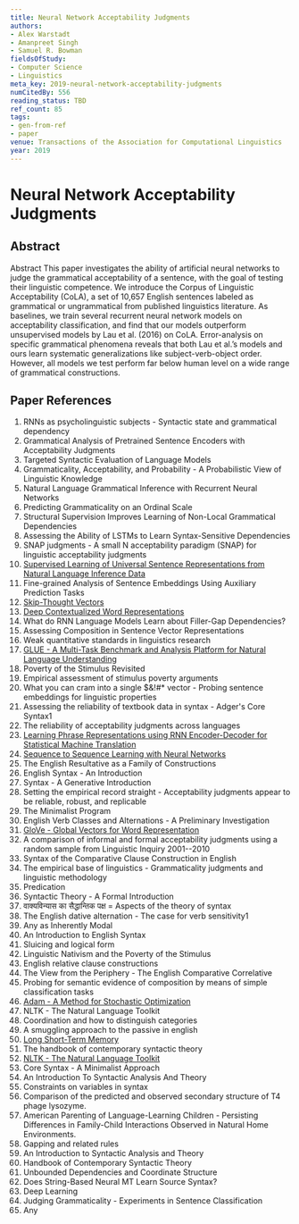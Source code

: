 ```yaml
---
title: Neural Network Acceptability Judgments
authors:
- Alex Warstadt
- Amanpreet Singh
- Samuel R. Bowman
fieldsOfStudy:
- Computer Science
- Linguistics
meta_key: 2019-neural-network-acceptability-judgments
numCitedBy: 556
reading_status: TBD
ref_count: 85
tags:
- gen-from-ref
- paper
venue: Transactions of the Association for Computational Linguistics
year: 2019
---
```


# Neural Network Acceptability Judgments

## Abstract

Abstract This paper investigates the ability of artificial neural networks to judge the grammatical acceptability of a sentence, with the goal of testing their linguistic competence. We introduce the Corpus of Linguistic Acceptability (CoLA), a set of 10,657 English sentences labeled as grammatical or ungrammatical from published linguistics literature. As baselines, we train several recurrent neural network models on acceptability classification, and find that our models outperform unsupervised models by Lau et al. (2016) on CoLA. Error-analysis on specific grammatical phenomena reveals that both Lau et al.’s models and ours learn systematic generalizations like subject-verb-object order. However, all models we test perform far below human level on a wide range of grammatical constructions.

## Paper References

1. RNNs as psycholinguistic subjects - Syntactic state and grammatical dependency
2. Grammatical Analysis of Pretrained Sentence Encoders with Acceptability Judgments
3. Targeted Syntactic Evaluation of Language Models
4. Grammaticality, Acceptability, and Probability - A Probabilistic View of Linguistic Knowledge
5. Natural Language Grammatical Inference with Recurrent Neural Networks
6. Predicting Grammaticality on an Ordinal Scale
7. Structural Supervision Improves Learning of Non-Local Grammatical Dependencies
8. Assessing the Ability of LSTMs to Learn Syntax-Sensitive Dependencies
9. SNAP judgments - A small N acceptability paradigm (SNAP) for linguistic acceptability judgments
10. [Supervised Learning of Universal Sentence Representations from Natural Language Inference Data](2017-supervised-learning-of-universal-sentence-representations-from-natural-language-inference-data)
11. Fine-grained Analysis of Sentence Embeddings Using Auxiliary Prediction Tasks
12. [Skip-Thought Vectors](2015-skip-thought-vectors)
13. [Deep Contextualized Word Representations](2018-deep-contextualized-word-representations)
14. What do RNN Language Models Learn about Filler-Gap Dependencies?
15. Assessing Composition in Sentence Vector Representations
16. Weak quantitative standards in linguistics research
17. [GLUE - A Multi-Task Benchmark and Analysis Platform for Natural Language Understanding](2018-glue-a-multi-task-benchmark-and-analysis-platform-for-natural-language-understanding)
18. Poverty of the Stimulus Revisited
19. Empirical assessment of stimulus poverty arguments
20. What you can cram into a single $&!#* vector - Probing sentence embeddings for linguistic properties
21. Assessing the reliability of textbook data in syntax - Adger's Core Syntax1
22. The reliability of acceptability judgments across languages
23. [Learning Phrase Representations using RNN Encoder-Decoder for Statistical Machine Translation](2014-learning-phrase-representations-using-rnn-encoder-decoder-for-statistical-machine-translation)
24. [Sequence to Sequence Learning with Neural Networks](2014-sequence-to-sequence-learning-with-neural-networks)
25. The English Resultative as a Family of Constructions
26. English Syntax - An Introduction
27. Syntax - A Generative Introduction
28. Setting the empirical record straight - Acceptability judgments appear to be reliable, robust, and replicable
29. The Minimalist Program
30. English Verb Classes and Alternations - A Preliminary Investigation
31. [GloVe - Global Vectors for Word Representation](2014-glove-global-vectors-for-word-representation)
32. A comparison of informal and formal acceptability judgments using a random sample from Linguistic Inquiry 2001--2010
33. Syntax of the Comparative Clause Construction in English
34. The empirical base of linguistics - Grammaticality judgments and linguistic methodology
35. Predication
36. Syntactic Theory - A Formal Introduction
37. वाक्यविन्यास का सैद्धान्तिक पक्ष = Aspects of the theory of syntax
38. The English dative alternation - The case for verb sensitivity1
39. Any as Inherently Modal
40. An Introduction to English Syntax
41. Sluicing and logical form
42. Linguistic Nativism and the Poverty of the Stimulus
43. English relative clause constructions
44. The View from the Periphery - The English Comparative Correlative
45. Probing for semantic evidence of composition by means of simple classification tasks
46. [Adam - A Method for Stochastic Optimization](2015-adam-a-method-for-stochastic-optimization)
47. NLTK - The Natural Language Toolkit
48. Coordination and how to distinguish categories
49. A smuggling approach to the passive in english
50. [Long Short-Term Memory](1997-long-short-term-memory)
51. The handbook of contemporary syntactic theory
52. [NLTK - The Natural Language Toolkit](2004-nltk-the-natural-language-toolkit)
53. Core Syntax - A Minimalist Approach
54. An Introduction To Syntactic Analysis And Theory
55. Constraints on variables in syntax
56. Comparison of the predicted and observed secondary structure of T4 phage lysozyme.
57. American Parenting of Language-Learning Children - Persisting Differences in Family-Child Interactions Observed in Natural Home Environments.
58. Gapping and related rules
59. An Introduction to Syntactic Analysis and Theory
60. Handbook of Contemporary Syntactic Theory
61. Unbounded Dependencies and Coordinate Structure
62. Does String-Based Neural MT Learn Source Syntax?
63. Deep Learning
64. Judging Grammaticality - Experiments in Sentence Classification
65. Any
